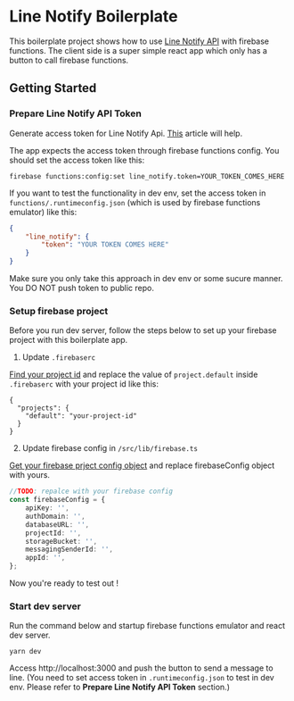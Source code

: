 # Line Notify Boilerplate

This boilerplate project shows how to use [Line Notify API](https://notify-bot.line.me/doc/ja/) with firebase functions.
The client side is a super simple react app which only has a button to call firebase functions.

## Getting Started

### Prepare Line Notify API Token

Generate access token for Line Notify Api. [This](https://engineering.linecorp.com/en/blog/using-line-notify-to-send-messages-to-line-from-the-command-line/#:~:text=Generating%20personal%20access%20tokens&text=Use%20an%20easily%20recognizable%20name,message%20to%20the%20selected%20group.) article will help.

The app expects the access token through firebase functions config. You should set the access token like this:

```
firebase functions:config:set line_notify.token=YOUR_TOKEN_COMES_HERE
```

If you want to test the functionality in dev env, set the access token in `functions/.runtimeconfig.json` (which is used by firebase functions emulator) like this:

```json
{
	"line_notify": {
		"token": "YOUR TOKEN COMES HERE"
	}
}
```

Make sure you only take this approach in dev env or some sucure manner. You DO NOT push token to public repo.

### Setup firebase project

Before you run dev server, follow the steps below to set up your firebase project with this boilerplate app.

1. Update `.firebaserc`

[Find your project id](https://firebase.google.com/docs/projects/learn-more#:~:text=Find%20the%20project%20ID,projects%20associated%20with%20your%20account.) and replace the value of `project.default` inside `.firebaserc` with your project id like this:

```
{
  "projects": {
    "default": "your-project-id"
  }
}

```

2. Update firebase config in `/src/lib/firebase.ts`

[Get your firebase prject config object](https://support.google.com/firebase/answer/7015592?hl=en) and replace firebaseConfig object with yours.

```ts
//TODO: repalce with your firebase config
const firebaseConfig = {
	apiKey: '',
	authDomain: '',
	databaseURL: '',
	projectId: '',
	storageBucket: '',
	messagingSenderId: '',
	appId: '',
};
```

Now you're ready to test out !

### Start dev server

Run the command below and startup firebase functions emulator and react dev server.

```
yarn dev
```

Access http://localhost:3000 and push the button to send a message to line.
(You need to set access token in `.runtimeconfig.json` to test in dev env. Please refer to **Prepare Line Notify API Token** section.)
